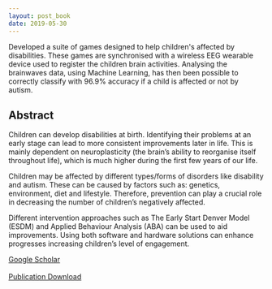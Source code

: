 ```yaml
---
layout: post_book
date: 2019-05-30
---
```


Developed a suite of games designed to help children's affected by disabilities. These games are synchronised with a wireless EEG wearable device used to register the children brain activities. Analysing the brainwaves data, using Machine Learning, has then been possible to correctly classify with 96.9% accuracy if a child is affected or not by autism.

<!--end_excerpt-->

## Abstract

Children can develop disabilities at birth. Identifying their problems at an early stage
can lead to more consistent improvements later in life. This is mainly dependent on
neuroplasticity (the brain’s ability to reorganise itself throughout life), which is much
higher during the first few years of our life.

Children may be affected by different types/forms of disorders like disability and
autism. These can be caused by factors such as: genetics, environment, diet and
lifestyle. Therefore, prevention can play a crucial role in decreasing the number of
children’s negatively affected.

Different intervention approaches such as The Early Start Denver Model (ESDM)
and Applied Behaviour Analysis (ABA) can be used to aid improvements. Using both
software and hardware solutions can enhance progresses increasing children’s level of
engagement.

<a href="https://scholar.google.com/citations?user=QgG-lgwAAAAJ&hl=en#d=gs_md_cita-d&u=%2Fcitations%3Fview_op%3Dview_citation%26hl%3Den%26user%3DQgG-lgwAAAAJ%26citation_for_view%3DQgG-lgwAAAAJ%3A9yKSN-GCB0IC%26tzom%3D-60" class="btn">Google Scholar</a>
<br>
<br>
<a href="\assets\dist\Research_Submission.pdf" class="btn">Publication Download</a>
